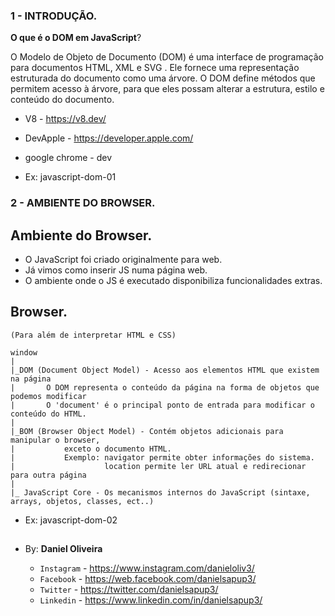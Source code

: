 ### 1 - INTRODUÇÃO.
**O que é o DOM em JavaScript**?

O Modelo de Objeto de Documento (DOM) é uma interface de programação para documentos HTML, XML e SVG . Ele fornece uma representação estruturada do documento como uma árvore. O DOM define métodos que permitem acesso à árvore, para que eles possam alterar a estrutura, estilo e conteúdo do documento.


- V8 - https://v8.dev/
- DevApple - https://developer.apple.com/
- google chrome - dev

- Ex: javascript-dom-01


### 2 - AMBIENTE DO BROWSER.
## Ambiente do Browser.

- O JavaScript foi criado originalmente para web.
- Já vimos como inserir JS numa página web.
- O ambiente onde o JS é executado disponibiliza funcionalidades extras.

## Browser.

    (Para além de interpretar HTML e CSS)

    window
    |
    |_DOM (Document Object Model) - Acesso aos elementos HTML que existem na página
    |       O DOM representa o conteúdo da página na forma de objetos que podemos modificar
    |       O 'document' é o principal ponto de entrada para modificar o conteúdo do HTML.
    |
    |_BOM (Browser Object Model) - Contém objetos adicionais para manipular o browser,
    |           exceto o documento HTML.
    |           Exemplo: navigator permite obter informações do sistema.
    |                    location permite ler URL atual e redirecionar para outra página
    |
    |_ JavaScript Core - Os mecanismos internos do JavaScript (sintaxe, arrays, objetos, classes, ect..)

- Ex: javascript-dom-02











































##



##

- By:  **Daniel Oliveira**

  - `Instagram` - https://www.instagram.com/danieloliv3/
  - `Facebook` - https://web.facebook.com/danielsapup3/
  - `Twitter` - https://twitter.com/danielsapup3/
  - `Linkedin` - https://www.linkedin.com/in/danielsapup3/

  ##